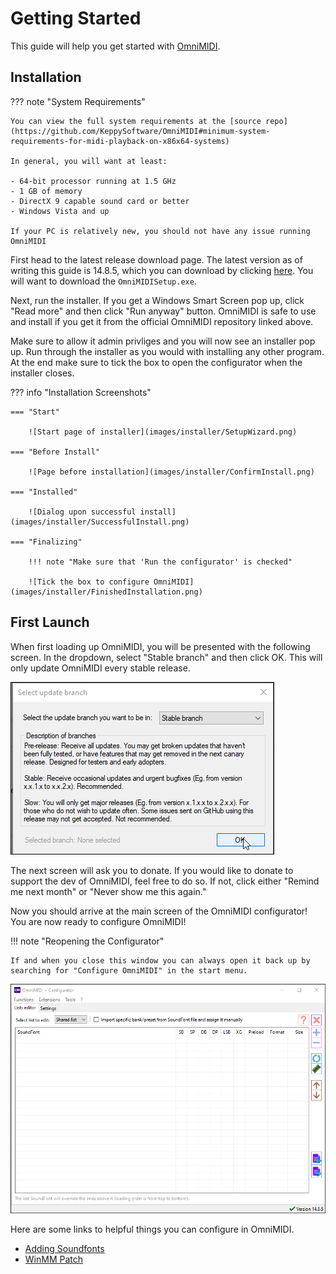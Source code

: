 # Getting Started

This guide will help you get started with [OmniMIDI](https://github.com/KeppySoftware/OmniMIDI).

## Installation

??? note "System Requirements"

    You can view the full system requirements at the [source repo](https://github.com/KeppySoftware/OmniMIDI#minimum-system-requirements-for-midi-playback-on-x86x64-systems)

    In general, you will want at least:

    - 64-bit processor running at 1.5 GHz
    - 1 GB of memory
    - DirectX 9 capable sound card or better
    - Windows Vista and up

    If your PC is relatively new, you should not have any issue running OmniMIDI

First head to the latest release download page. The latest version as of writing this guide is 14.8.5, which you can download by clicking [here](https://github.com/KeppySoftware/OmniMIDI/releases/tag/14.8.5.0). You will want to download the `OmniMIDISetup.exe`.

Next, run the installer. If you get a Windows Smart Screen pop up, click "Read more" and then click "Run anyway" button. OmniMIDI is safe to use and install if you get it from the official OmniMIDI repository linked above.

Make sure to allow it admin privliges and you will now see an installer pop up. Run through the installer as you would with installing any other program. At the end make sure to tick the box to open the configurator when the installer closes.

??? info "Installation Screenshots"

    === "Start"

        ![Start page of installer](images/installer/SetupWizard.png)

    === "Before Install"

        ![Page before installation](images/installer/ConfirmInstall.png)

    === "Installed"

        ![Dialog upon successful install](images/installer/SuccessfulInstall.png)

    === "Finalizing"

        !!! note "Make sure that 'Run the configurator' is checked"

        ![Tick the box to configure OmniMIDI](images/installer/FinishedInstallation.png)

## First Launch

When first loading up OmniMIDI, you will be presented with the following screen. In the dropdown, select "Stable branch" and then click OK. This will only update OmniMIDI every stable release.

![Update Branches](images/configuration/SelectUpdateBranch.png)

The next screen will ask you to donate. If you would like to donate to support the dev of OmniMIDI, feel free to do so. If not, click either "Remind me next month" or "Never show me this again."

Now you should arrive at the main screen of the OmniMIDI configurator! You are now ready to configure OmniMIDI!

!!! note "Reopening the Configurator"

    If and when you close this window you can always open it back up by searching for "Configure OmniMIDI" in the start menu.

![Main confirgation screen](images/configuration/Configurator.png)

Here are some links to helpful things you can configure in OmniMIDI.

-   [Adding Soundfonts](Soundfonts/configuration.md)
-   [WinMM Patch](winmm-patch.md)
